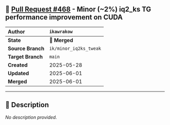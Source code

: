 ## 🔀 [Pull Request #468](https://github.com/ikawrakow/ik_llama.cpp/pull/468) - Minor (~2%) iq2_ks TG performance improvement on CUDA

| **Author** | `ikawrakow` |
| :--- | :--- |
| **State** | 🔀 **Merged** |
| **Source Branch** | `ik/minor_iq2ks_tweak` |
| **Target Branch** | `main` |
| **Created** | 2025-05-28 |
| **Updated** | 2025-06-01 |
| **Merged** | 2025-06-01 |

---

## 📄 Description

_No description provided._